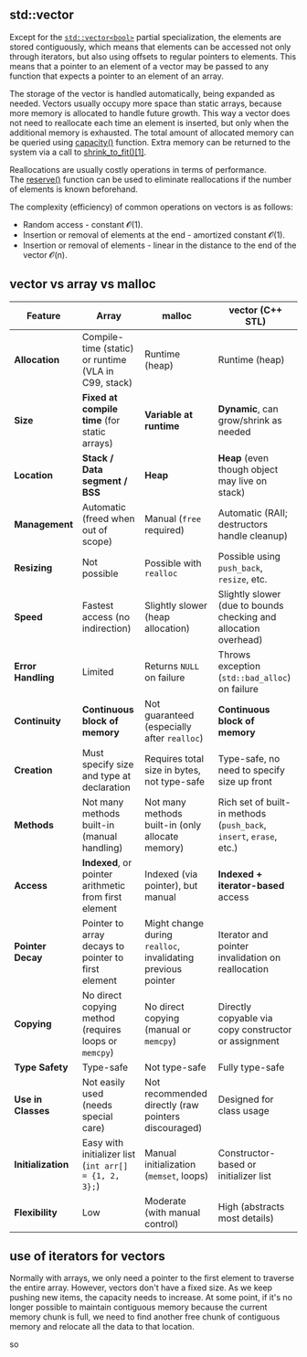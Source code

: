## std::vector

Except for the [`std::vector<bool>`](https://en.cppreference.com/w/cpp/container/vector_bool.html "cpp/container/vector bool") partial specialization, the elements are stored contiguously, which means that elements can be accessed not only through iterators, but also using offsets to regular pointers to elements. This means that a pointer to an element of a vector may be passed to any function that expects a pointer to an element of an array.

The storage of the vector is handled automatically, being expanded as needed. Vectors usually occupy more space than static arrays, because more memory is allocated to handle future growth. This way a vector does not need to reallocate each time an element is inserted, but only when the additional memory is exhausted. The total amount of allocated memory can be queried using [capacity()](https://en.cppreference.com/w/cpp/container/vector/capacity.html "cpp/container/vector/capacity") function. Extra memory can be returned to the system via a call to [shrink_to_fit()](https://en.cppreference.com/w/cpp/container/vector/shrink_to_fit.html "cpp/container/vector/shrink to fit")[[1]](https://en.cppreference.com/w/cpp/container/vector.html#cite_note-1).

Reallocations are usually costly operations in terms of performance. The [reserve()](https://en.cppreference.com/w/cpp/container/vector/reserve.html "cpp/container/vector/reserve") function can be used to eliminate reallocations if the number of elements is known beforehand.

The complexity (efficiency) of common operations on vectors is as follows:

- Random access - constant 𝓞(1).
- Insertion or removal of elements at the end - amortized constant 𝓞(1).
- Insertion or removal of elements - linear in the distance to the end of the vector 𝓞(n).
## vector vs array vs malloc

|**Feature**|**Array**|**malloc**|**vector** (C++ STL)|
|---|---|---|---|
|**Allocation**|Compile-time (static) or runtime (VLA in C99, stack)|Runtime (heap)|Runtime (heap)|
|**Size**| **Fixed at compile time** (for static arrays)| **Variable at runtime**| **Dynamic**, can grow/shrink as needed|
|**Location**| **Stack / Data segment / BSS**| **Heap**| **Heap** (even though object may live on stack)|
|**Management**|Automatic (freed when out of scope)|Manual (`free` required)|Automatic (RAII; destructors handle cleanup)|
|**Resizing**| Not possible| Possible with `realloc`| Possible using `push_back`, `resize`, etc.|
|**Speed**| Fastest access (no indirection)|Slightly slower (heap allocation)|Slightly slower (due to bounds checking and allocation overhead)|
|**Error Handling**|Limited| Returns `NULL` on failure| Throws exception (`std::bad_alloc`) on failure|
|**Continuity**| **Continuous block of memory**| Not guaranteed (especially after `realloc`)| **Continuous block of memory**|
|**Creation**|Must specify size and type at declaration|Requires total size in bytes, not type-safe|Type-safe, no need to specify size up front|
|**Methods**| Not many methods built-in (manual handling)| Not many methods built-in (only allocate memory)| Rich set of built-in methods (`push_back`, `insert`, `erase`, etc.)|
|**Access**| **Indexed**, or pointer arithmetic from first element| Indexed (via pointer), but manual| **Indexed + iterator-based** access|
|**Pointer Decay**| Pointer to array decays to pointer to first element|Might change during `realloc`, invalidating previous pointer| Iterator and pointer invalidation on reallocation|
|**Copying**| No direct copying method (requires loops or `memcpy`)| No direct copying (manual or `memcpy`)| Directly copyable via copy constructor or assignment|
|**Type Safety**| Type-safe| Not type-safe| Fully type-safe|
|**Use in Classes**|Not easily used (needs special care)|Not recommended directly (raw pointers discouraged)| Designed for class usage|
|**Initialization**|Easy with initializer list (`int arr[] = {1, 2, 3};`)|Manual initialization (`memset`, loops)| Constructor-based or initializer list|
|**Flexibility**|Low|Moderate (with manual control)| High (abstracts most details)|


## use of iterators for vectors

Normally with arrays, we only need a pointer to the first element to traverse the entire array. However, vectors don't have a fixed size. As we keep pushing new items, the capacity needs to increase. At some point, if it's no longer possible to maintain contiguous memory because the current memory chunk is full, we need to find another free chunk of contiguous memory and relocate all the data to that location.

so 